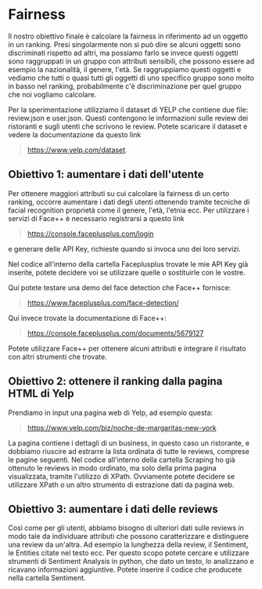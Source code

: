 # Fairness

Il nostro obiettivo finale è calcolare la fairness in riferimento ad un oggetto in un ranking. Presi singolarmente non si può dire se alcuni oggetti sono discriminati rispetto ad altri, ma possiamo farlo se invece questi oggetti sono raggruppati in un gruppo con attributi sensibili, che possono essere ad esempio la nazionalità, il genere, l'età.
Se raggruppiamo questi oggetti e vediamo che tutti o quasi tutti gli oggetti di uno specifico gruppo sono molto in basso nel ranking, probabilmente c'è discriminazione per quel gruppo che noi vogliamo calcolare.

Per la sperimentazione utilizziamo il dataset di YELP che contiene due file: review.json e user.json. Questi contengono le informazioni sulle review dei ristoranti e sugli utenti che scrivono le review.
Potete scaricare il dataset e vedere la documentazione da questo link 
> https://www.yelp.com/dataset.

## Obiettivo 1: aumentare i dati dell'utente

Per ottenere maggiori attributi su cui calcolare la fairness di un certo ranking, occorre aumentare i dati degli utenti ottenendo tramite tecniche di facial recognition proprietà come il genere, l'età, l'etnia ecc.
Per utilizzare i servizi di Face++ è necessario registrarsi a questo link
> https://console.faceplusplus.com/login

e generare delle API Key, richieste quando si invoca uno dei loro servizi.

Nel codice all'interno della cartella Faceplusplus trovate le mie API Key già inserite, potete decidere voi se utilizzare quelle o sostituirle con le vostre.

Qui potete testare una demo del face detection che Face++ fornisce:
> https://www.faceplusplus.com/face-detection/

Qui invece trovate la documentazione di Face++:
> https://console.faceplusplus.com/documents/5679127

Potete utilizzare Face++ per ottenere alcuni attributi e integrare il risultato con altri strumenti che trovate.

## Obiettivo 2: ottenere il ranking dalla pagina HTML di Yelp

Prendiamo in input una pagina web di Yelp, ad esempio questa:
> https://www.yelp.com/biz/noche-de-margaritas-new-york

La pagina contiene i dettagli di un business, in questo caso un ristorante, e dobbiamo riuscire ad estrarre la lista ordinata di tutte le reviews, comprese le pagine seguenti. Nel codice all'interno della cartella Scraping ho già ottenuto le reviews in modo ordinato, ma solo della prima pagina visualizzata, tramite l'utilizzo di XPath. Ovviamente potete decidere se utilizzare XPath o un altro strumento di estrazione dati da pagina web.

## Obiettivo 3: aumentare i dati delle reviews

Così come per gli utenti, abbiamo bisogno di ulteriori dati sulle reviews in modo tale da individuare attributi che possono caratterizzare e distinguere una review da un'altra. Ad esempio la lunghezza della review, il Sentiment, le Entities citate nel testo ecc. Per questo scopo potete cercare e utilizzare strumenti di Sentiment Analysis in python, che dato un testo, lo analizzano e ricavano informazioni aggiuntive. Potete inserire il codice che producete nella cartella Sentiment.

